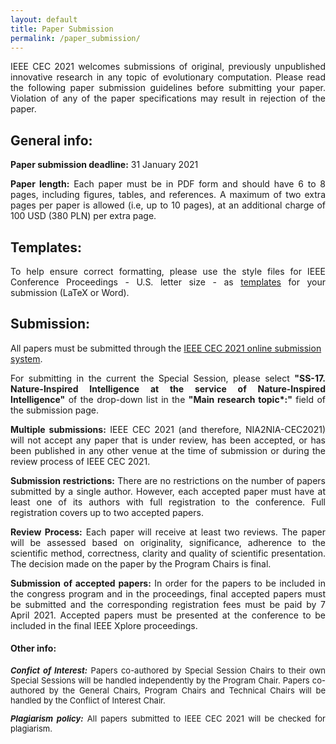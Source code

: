 ```yaml
---
layout: default 
title: Paper Submission
permalink: /paper_submission/
---
```


<p align="justify">
IEEE CEC 2021 welcomes submissions of original, previously unpublished innovative research in any topic of evolutionary computation. Please read the following paper submission guidelines before submitting your paper. Violation of any of the paper specifications may result in rejection of the paper.
</p>

## General info:
<p align="justify">
  <b>Paper submission deadline:</b> 31 January 2021</p>
<p align="justify">
  <b>Paper length:</b> Each paper must be in PDF form and should have 6 to 8 pages, including figures, tables, and references. A maximum of two extra pages per paper is allowed (i.e, up to 10 pages), at an additional charge of 100 USD (380 PLN) per extra page.</p>

## Templates:
<p align="justify">
To help ensure correct formatting, please use the style files for IEEE Conference Proceedings - U.S. letter size - as <a href="https://www.ieee.org/conferences/publishing/templates.html">templates</a> for your submission (LaTeX or Word).</p>

## Submission:
All papers must be submitted through the [IEEE CEC 2021 online submission system](https://ieee-cis.org/conferences/cec2021/upload.php).

<p align="justify">
For submitting in the current the Special Session, please select <b>"SS-17. Nature-Inspired Intelligence at the service of Nature-Inspired Intelligence"</b> of the drop-down list in the <b>"Main research topic*:"</b> field of the submission page.</p>
<p align="justify">
<b>Multiple submissions:</b> IEEE CEC 2021 (and therefore, NIA2NIA-CEC2021) will not accept any paper that is under review, has been accepted, or has been published in any other venue at the time of submission or during the review process of IEEE CEC 2021.</p>
<p align="justify">
<b>Submission restrictions:</b> There are no restrictions on the number of papers submitted by a single author. However, each accepted paper must have at least one of its authors with full registration to the conference. Full registration covers up to two accepted papers.</p>
<p align="justify">
<b>Review Process:</b> Each paper will receive at least two reviews. The paper will be assessed based on originality, significance, adherence to the scientific method, correctness, clarity and quality of scientific presentation. The decision made on the paper by the Program Chairs is final.</p>
<p align="justify">
<b>Submission of accepted papers:</b> In order for the papers to be included in the congress program and in the proceedings, final accepted papers must be submitted and the corresponding registration fees must be paid by 7 April 2021. Accepted papers must be presented at the conference to be included in the final IEEE Xplore proceedings.</p>

#### Other info:
<p align="justify" style="font-size:13px">
<b><i>Confict of Interest:</i></b> Papers co-authored by Special Session Chairs to their own Special Sessions will be handled independently by the Program Chair. Papers co-authored by the General Chairs, Program Chairs and Technical Chairs will be handled by the Conflict of Interest Chair.</p>
<p align="justify" style="font-size:13px">
<b><i>Plagiarism policy:</i></b> All papers submitted to IEEE CEC 2021 will be checked for plagiarism.</p>
